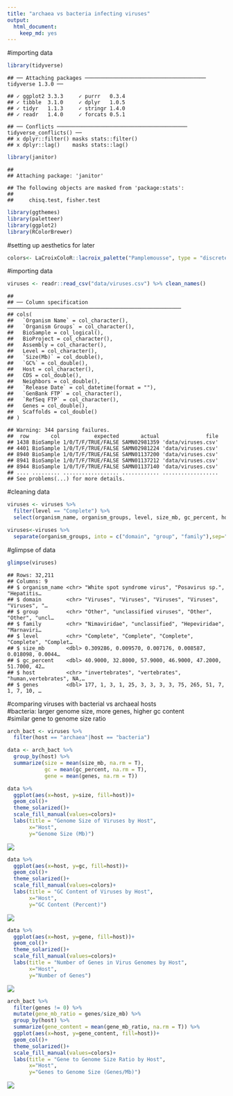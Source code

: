 ```yaml
---
title: "archaea vs bacteria infecting viruses"
output: 
  html_document: 
    keep_md: yes
---
```




#importing data

```r
library(tidyverse)
```

```
## ── Attaching packages ─────────────────────────────────────── tidyverse 1.3.0 ──
```

```
## ✓ ggplot2 3.3.3     ✓ purrr   0.3.4
## ✓ tibble  3.1.0     ✓ dplyr   1.0.5
## ✓ tidyr   1.1.3     ✓ stringr 1.4.0
## ✓ readr   1.4.0     ✓ forcats 0.5.1
```

```
## ── Conflicts ────────────────────────────────────────── tidyverse_conflicts() ──
## x dplyr::filter() masks stats::filter()
## x dplyr::lag()    masks stats::lag()
```

```r
library(janitor)
```

```
## 
## Attaching package: 'janitor'
```

```
## The following objects are masked from 'package:stats':
## 
##     chisq.test, fisher.test
```

```r
library(ggthemes)
library(paletteer)
library(ggplot2)
library(RColorBrewer)
```

#setting up aesthetics for later

```r
colors<- LaCroixColoR::lacroix_palette("Pamplemousse", type = "discrete")
```

#importing data

```r
viruses <- readr::read_csv("data/viruses.csv") %>% clean_names()
```

```
## 
## ── Column specification ────────────────────────────────────────────────────────
## cols(
##   `Organism Name` = col_character(),
##   `Organism Groups` = col_character(),
##   BioSample = col_logical(),
##   BioProject = col_character(),
##   Assembly = col_character(),
##   Level = col_character(),
##   `Size(Mb)` = col_double(),
##   `GC%` = col_double(),
##   Host = col_character(),
##   CDS = col_double(),
##   Neighbors = col_double(),
##   `Release Date` = col_datetime(format = ""),
##   `GenBank FTP` = col_character(),
##   `RefSeq FTP` = col_character(),
##   Genes = col_double(),
##   Scaffolds = col_double()
## )
```

```
## Warning: 344 parsing failures.
##  row       col           expected       actual               file
## 1438 BioSample 1/0/T/F/TRUE/FALSE SAMN02981359 'data/viruses.csv'
## 4401 BioSample 1/0/T/F/TRUE/FALSE SAMN02981224 'data/viruses.csv'
## 8940 BioSample 1/0/T/F/TRUE/FALSE SAMN01137200 'data/viruses.csv'
## 8941 BioSample 1/0/T/F/TRUE/FALSE SAMN01137212 'data/viruses.csv'
## 8944 BioSample 1/0/T/F/TRUE/FALSE SAMN01137140 'data/viruses.csv'
## .... ......... .................. ............ ..................
## See problems(...) for more details.
```

#cleaning data

```r
viruses <- viruses %>% 
  filter(level == "Complete") %>% 
  select(organism_name, organism_groups, level, size_mb, gc_percent, host, genes)
```


```r
viruses<-viruses %>% 
  separate(organism_groups, into = c("domain", "group", "family"),sep=";")
```

#glimpse of data

```r
glimpse(viruses)
```

```
## Rows: 32,211
## Columns: 9
## $ organism_name <chr> "White spot syndrome virus", "Posavirus sp.", "Hepatitis…
## $ domain        <chr> "Viruses", "Viruses", "Viruses", "Viruses", "Viruses", "…
## $ group         <chr> "Other", "unclassified viruses", "Other", "Other", "uncl…
## $ family        <chr> "Nimaviridae", "unclassified", "Hepeviridae", "Marnaviri…
## $ level         <chr> "Complete", "Complete", "Complete", "Complete", "Complet…
## $ size_mb       <dbl> 0.309286, 0.009570, 0.007176, 0.008587, 0.018098, 0.0044…
## $ gc_percent    <dbl> 40.9000, 32.8000, 57.9000, 46.9000, 47.2000, 51.7000, 42…
## $ host          <chr> "invertebrates", "vertebrates", "human,vertebrates", NA,…
## $ genes         <dbl> 177, 1, 3, 1, 25, 3, 3, 3, 3, 75, 265, 51, 7, 1, 7, 10, …
```

#comparing viruses with bacterial vs archaeal hosts    
#bacteria: larger genome size, more genes, higher gc content    
#similar gene to genome size ratio    

```r
arch_bact <- viruses %>% 
  filter(host == "archaea"|host == "bacteria")
```


```r
data <- arch_bact %>% 
  group_by(host) %>% 
  summarize(size = mean(size_mb, na.rm = T),
            gc = mean(gc_percent, na.rm = T),
            gene = mean(genes, na.rm = T))
```


```r
data %>% 
  ggplot(aes(x=host, y=size, fill=host))+
  geom_col()+
  theme_solarized()+
  scale_fill_manual(values=colors)+
  labs(title = "Genome Size of Viruses by Host",
       x="Host",
       y="Genome Size (Mb)")
```

![](bacteria-and-archaea_files/figure-html/unnamed-chunk-9-1.png)<!-- -->


```r
data %>% 
  ggplot(aes(x=host, y=gc, fill=host))+
  geom_col()+
  theme_solarized()+
  scale_fill_manual(values=colors)+
  labs(title = "GC Content of Viruses by Host",
       x="Host",
       y="GC Content (Percent)")
```

![](bacteria-and-archaea_files/figure-html/unnamed-chunk-10-1.png)<!-- -->


```r
data %>% 
  ggplot(aes(x=host, y=gene, fill=host))+
  geom_col()+
  theme_solarized()+
  scale_fill_manual(values=colors)+
  labs(title = "Number of Genes in Virus Genomes by Host",
       x="Host",
       y="Number of Genes")
```

![](bacteria-and-archaea_files/figure-html/unnamed-chunk-11-1.png)<!-- -->


```r
arch_bact %>% 
  filter(genes != 0) %>% 
  mutate(gene_mb_ratio = genes/size_mb) %>% 
  group_by(host) %>% 
  summarize(gene_content = mean(gene_mb_ratio, na.rm = T)) %>%
  ggplot(aes(x=host, y=gene_content, fill=host))+
  geom_col()+
  theme_solarized()+
  scale_fill_manual(values=colors)+
  labs(title = "Gene to Genome Size Ratio by Host",
       x="Host",
       y="Genes to Genome Size (Genes/Mb)")
```

![](bacteria-and-archaea_files/figure-html/unnamed-chunk-12-1.png)<!-- -->
 
